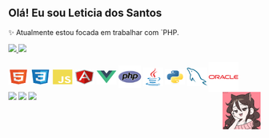 <!---
LeticiaDosSantos/LeticiaDosSantos is a ✨ special ✨ repository because its `README.md` (this file) appears on your GitHub profile.
You can click the Preview link to take a look at your changes.
--->

 ## Olá! Eu sou Leticia dos Santos 
 ✨ Atualmente estou focada em trabalhar com `PHP.

<div>
  <a href="https://github.com/LeticiaDosSantos">
    <img height="180em" src="https://github-readme-stats.vercel.app/api?username=LeticiaDosSantos&show_icons=true&theme=dracula&include_all_commits=true&count_private=true"/>
    <img height="180em" src="https://github-readme-stats.vercel.app/api/top-langs/?username=LeticiaDosSantos&layout=compact&langs_count=7&theme=dracula"/>
  </a>
</div>

<div style="display: inline_block"><br>
  <img align="center" alt="icone HTML" height="30" width="40" src="https://raw.githubusercontent.com/devicons/devicon/master/icons/html5/html5-original.svg">
  <img align="center" alt="icone CSS" height="30" width="40" src="https://raw.githubusercontent.com/devicons/devicon/master/icons/css3/css3-original.svg">
  <img align="center" alt="icone JS" height="30" width="40" src="https://raw.githubusercontent.com/devicons/devicon/master/icons/javascript/javascript-plain.svg">
  <img align="center" alt="icone AngularJS" height="30" width="40" src="https://raw.githubusercontent.com/devicons/devicon/master/icons/angularjs/angularjs-original.svg">
  <img align="center" alt="icone VueJS" height="30" width="40" src="https://raw.githubusercontent.com/devicons/devicon/master/icons/vuejs/vuejs-original.svg">
  <img align="center" alt="icone PHP" height="45" width="45" src="https://raw.githubusercontent.com/devicons/devicon/master/icons/php/php-original.svg">
  <img align="center" alt="icone Java" height="37" width="40" src="https://raw.githubusercontent.com/devicons/devicon/master/icons/java/java-original.svg">
  <img align="center" alt="icone Python" height="31" width="40" src="https://raw.githubusercontent.com/devicons/devicon/master/icons/python/python-original.svg">
  <img align="center" alt="icone MYSQL" height="37" width="40" src="https://raw.githubusercontent.com/devicons/devicon/master/icons/mysql/mysql-original.svg">
  <img align="center" alt="icone Oacle" height="60" width="60" src="https://raw.githubusercontent.com/devicons/devicon/master/icons/oracle/oracle-original.svg">
  <img align="right" alt="imagem" height="15%" width="15%" src="https://raw.githubusercontent.com/LeticiaDosSantos/LeticiaDosSantos/main/gifLeticia.gif">
</div>
  

<div> 
  <a href="https://instagram.com/Letici_ATA" target="_blank"><img src="https://img.shields.io/badge/-Instagram-%23E4405F?style=for-the-badge&logo=instagram&logoColor=white" target="_blank"></a>
  <a href = "mailto:leticia_santos250@hotmail.com"><img src="https://img.shields.io/badge/-Gmail-%23333?style=for-the-badge&logo=gmail&logoColor=white" target="_blank"></a>
  <a href="https://www.linkedin.com/in/leticia0" target="_blank"><img src="https://img.shields.io/badge/-LinkedIn-%230077B5?style=for-the-badge&logo=linkedin&logoColor=white" target="_blank"></a> 
</div>

<!--
##
<div>
  <a href="https://github.com/LeticiaDosSantos/Avalie-Aqui---php/">
    <img align="center" src="https://github-readme-stats.vercel.app/api/pin/?username=LeticiaDosSantos&repo=Avalie-Aqui---php&theme=dracula" />
  </a>
  <a href="https://github.com/LeticiaDosSantos/Padroes-Projetos-Java/">
    <img align="center" src="https://github-readme-stats.vercel.app/api/pin/?username=LeticiaDosSantos&repo=Padroes-Projetos-Java&theme=dracula" />
  </a>
</div>-->
